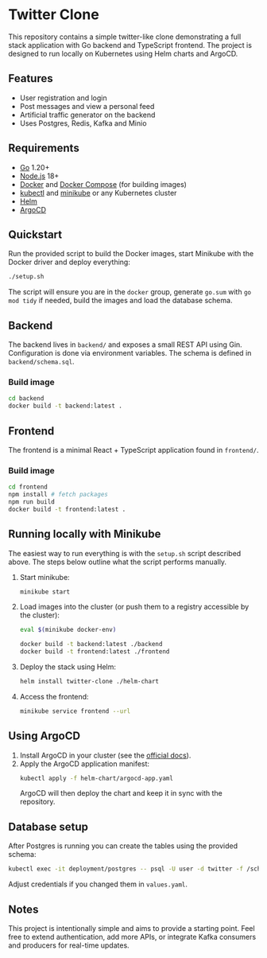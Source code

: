 # Twitter Clone

This repository contains a simple twitter-like clone demonstrating a full stack application with Go backend and TypeScript frontend. The project is designed to run locally on Kubernetes using Helm charts and ArgoCD.

## Features
- User registration and login
- Post messages and view a personal feed
- Artificial traffic generator on the backend
- Uses Postgres, Redis, Kafka and Minio

## Requirements
- [Go](https://golang.org/) 1.20+
- [Node.js](https://nodejs.org/) 18+
- [Docker](https://www.docker.com/) and [Docker Compose](https://docs.docker.com/compose/) (for building images)
- [kubectl](https://kubernetes.io/docs/tasks/tools/) and [minikube](https://minikube.sigs.k8s.io/docs/) or any Kubernetes cluster
- [Helm](https://helm.sh/)
- [ArgoCD](https://argo-cd.readthedocs.io/)


## Quickstart
Run the provided script to build the Docker images, start Minikube with the
Docker driver and deploy everything:

```bash
./setup.sh
```
The script will ensure you are in the `docker` group, generate `go.sum` with
`go mod tidy` if needed, build the images and load the database schema.


## Backend
The backend lives in `backend/` and exposes a small REST API using Gin. Configuration is done via environment variables. The schema is defined in `backend/schema.sql`.

### Build image
```bash
cd backend
docker build -t backend:latest .
```

## Frontend
The frontend is a minimal React + TypeScript application found in `frontend/`.

### Build image
```bash
cd frontend
npm install # fetch packages
npm run build
docker build -t frontend:latest .
```

## Running locally with Minikube
The easiest way to run everything is with the `setup.sh` script described above.
The steps below outline what the script performs manually.
1. Start minikube:
   ```bash
   minikube start
   ```
2. Load images into the cluster (or push them to a registry accessible by the cluster):
   ```bash
   eval $(minikube docker-env)

   docker build -t backend:latest ./backend
   docker build -t frontend:latest ./frontend
   ```
3. Deploy the stack using Helm:
   ```bash
   helm install twitter-clone ./helm-chart
   ```
4. Access the frontend:
   ```bash
   minikube service frontend --url
   ```

## Using ArgoCD
1. Install ArgoCD in your cluster (see the [official docs](https://argo-cd.readthedocs.io/)).
2. Apply the ArgoCD application manifest:
   ```bash
   kubectl apply -f helm-chart/argocd-app.yaml
   ```
   ArgoCD will then deploy the chart and keep it in sync with the repository.

## Database setup
After Postgres is running you can create the tables using the provided schema:
```bash
kubectl exec -it deployment/postgres -- psql -U user -d twitter -f /schema.sql
```
Adjust credentials if you changed them in `values.yaml`.

## Notes
This project is intentionally simple and aims to provide a starting point. Feel free to extend authentication, add more APIs, or integrate Kafka consumers and producers for real-time updates.
